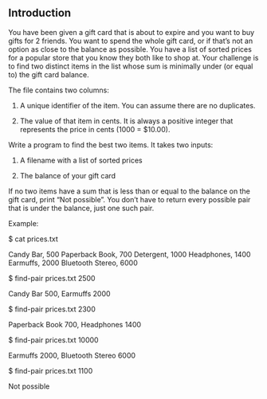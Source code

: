 ## Introduction

You have been given a gift card that is about to expire and you want to buy gifts for 2 friends. You want to spend the whole gift card, or if that’s not an option as close to the balance as possible. You have a list of sorted prices for a popular store that you know they both like to shop at. Your challenge is to find two distinct items in the list whose sum is minimally under (or equal to) the gift card balance.

The file contains two columns:

1. A unique identifier of the item. You can assume there are no duplicates.

2. The value of that item in cents. It is always a positive integer that represents the price in
cents (1000 = $10.00).

Write a program to find the best two items. It takes two inputs:

1. A filename with a list of sorted prices

2. The balance of your gift card

If no two items have a sum that is less than or equal to the balance on the gift card, print “Not possible”. You don’t have to return every possible pair that is under the balance, just one such pair.

Example:

$ cat prices.txt

Candy Bar, 500 Paperback Book, 700 Detergent, 1000 Headphones, 1400 Earmuffs, 2000 Bluetooth Stereo, 6000

$ find-pair prices.txt 2500 

Candy Bar 500, Earmuffs 2000

$ find-pair prices.txt 2300 

Paperback Book 700, Headphones 1400

$ find-pair prices.txt 10000 

Earmuffs 2000, Bluetooth Stereo 6000

$ find-pair prices.txt 1100 

Not possible
